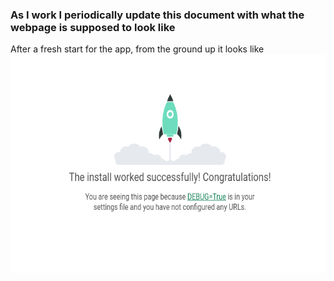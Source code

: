 ### As I work I periodically update this document with what the webpage is supposed to look like 

After a fresh start for the app, from the ground up it looks like 
<img src="https://github.com/BHaessler/Fleet_Mango/blob/1-start-webframe/documentation/Images/Screenshot%202024-09-13%20at%2015-36-17%20The%20install%20worked%20successfully!%20Congratulations!.png" align="center" height="350" width="600"/>
